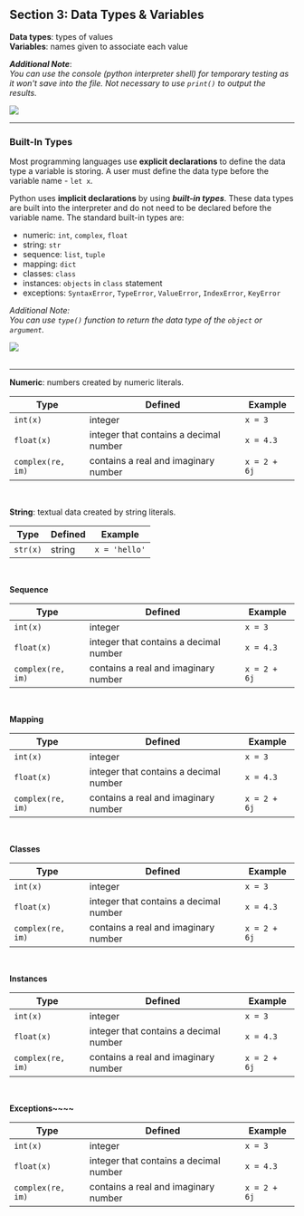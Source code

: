 ## Section 3: Data Types & Variables

**Data types**: types of values <br>
**Variables**: names given to associate each value

***Additional Note***: <br> 
*You can use the console (python interpreter shell) for temporary testing as it won't save into the file. Not necessary to use `print()` to output the results.*

![](/Users/PhillipeRodriguez/Documents/Notes/python/megaCourse/megaNotes/img/sec3_1.png)
<br>

---

### Built-In Types

Most programming languages use **explicit declarations** to define the data type a variable is storing. A user must define the data type before the variable name - `let x`.

Python uses **implicit declarations** by using ***built-in types***. These data types are built into the interpreter and do not need to be declared before the variable name. The standard built-in types are:

- numeric: `int`, `complex`, `float`
- string: `str`
- sequence: `list`, `tuple`
- mapping: `dict`
- classes: `class`
- instances: `objects` in `class` statement
- exceptions: `SyntaxError`, `TypeError`, `ValueError`, `IndexError`, `KeyError` 

*Additional Note:* <br>
*You can use `type()` function to return the data type of the `object` or `argument`.*

![](/Users/PhillipeRodriguez/Documents/Notes/python/megaCourse/megaNotes/img/sec3_3.png)
<br>
<br>

---

**Numeric**: numbers created by numeric literals.

| Type               | Defined                                | Example      |
|--------------------|----------------------------------------|--------------|
| `int(x)`           | integer                                | `x = 3`      |
| `float(x)`         | integer that contains a decimal number | `x = 4.3`    |
| `complex(re, im)`  | contains a real and imaginary number   | `x = 2 + 6j` |

<br>

**String**: textual data created by string literals.

| Type      | Defined  | Example     |
|-----------|----------|-------------|
| `str(x)`  | string   | `x = 'hello'` |

<br>

**Sequence**

| Type              | Defined                                | Example      |
|-------------------|----------------------------------------|--------------|
| `int(x)`          | integer                                | `x = 3`      |
| `float(x)`        | integer that contains a decimal number | `x = 4.3`    |
| `complex(re, im)` | contains a real and imaginary number   | `x = 2 + 6j` |

<br>

**Mapping**

| Type              | Defined                                | Example      |
|-------------------|----------------------------------------|--------------|
| `int(x)`          | integer                                | `x = 3`      |
| `float(x)`        | integer that contains a decimal number | `x = 4.3`    |
| `complex(re, im)` | contains a real and imaginary number   | `x = 2 + 6j` |

<br>

**Classes**

| Type              | Defined                                | Example      |
|-------------------|----------------------------------------|--------------|
| `int(x)`          | integer                                | `x = 3`      |
| `float(x)`        | integer that contains a decimal number | `x = 4.3`    |
| `complex(re, im)` | contains a real and imaginary number   | `x = 2 + 6j` |

<br>

**Instances**

| Type              | Defined                                | Example      |
|-------------------|----------------------------------------|--------------|
| `int(x)`          | integer                                | `x = 3`      |
| `float(x)`        | integer that contains a decimal number | `x = 4.3`    |
| `complex(re, im)` | contains a real and imaginary number   | `x = 2 + 6j` |

<br>

**Exceptions~~~~**

| Type              | Defined                                | Example      |
|-------------------|----------------------------------------|--------------|
| `int(x)`          | integer                                | `x = 3`      |
| `float(x)`        | integer that contains a decimal number | `x = 4.3`    |
| `complex(re, im)` | contains a real and imaginary number   | `x = 2 + 6j` |

<br>
